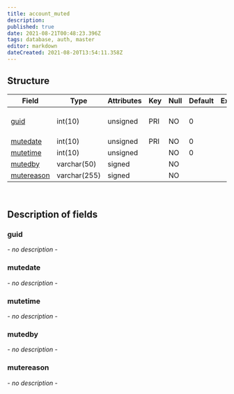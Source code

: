```yaml
---
title: account_muted
description: 
published: true
date: 2021-08-21T00:48:23.396Z
tags: database, auth, master
editor: markdown
dateCreated: 2021-08-20T13:54:11.358Z
---
```


## Structure

| Field | Type | Attributes | Key | Null | Default | Extra | Comment |
|---|---|---|---|---|---|---|---|
| [guid](#guid) | int(10) | unsigned | PRI | NO | 0 |  | Global Unique Identifier |
| [mutedate](#mutedate) | int(10) | unsigned | PRI | NO | 0 |  |  |
| [mutetime](#mutetime) | int(10) | unsigned |  | NO | 0 |  |  |
| [mutedby](#mutedby) | varchar(50) | signed |  | NO |  |  |  |
| [mutereason](#mutereason) | varchar(255) | signed |  | NO |  |  |  |

&nbsp;
## Description of fields

### guid
*- no description -*
&nbsp;

### mutedate
*- no description -*
&nbsp;

### mutetime
*- no description -*
&nbsp;

### mutedby
*- no description -*
&nbsp;

### mutereason
*- no description -*
&nbsp;
